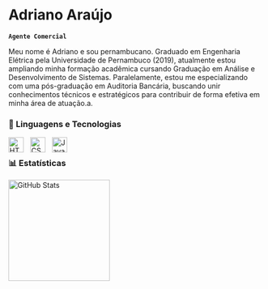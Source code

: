 #  Adriano Araújo

**`Agente Comercial`**

Meu nome é Adriano e sou pernambucano. Graduado em Engenharia Elétrica pela Universidade de Pernambuco (2019), atualmente estou ampliando minha formação acadêmica cursando Graduação em Análise e Desenvolvimento de Sistemas. Paralelamente, estou me especializando com uma pós-graduação em Auditoria Bancária, buscando unir conhecimentos técnicos e estratégicos para contribuir de forma efetiva em minha área de atuação.a.  

### 🤖 Linguagens e Tecnologias

<img 
    align="left" 
    alt="HTML"
    title="HTML" 
    width="30px" 
    style="padding-right: 10px;" 
    src="https://cdn.jsdelivr.net/gh/devicons/devicon@latest/icons/html5/html5-original.svg" 
/>
<img 
    align="left" 
    alt="CSS" 
    title="CSS"
    width="30px" 
    style="padding-right: 10px;" 
    src="https://cdn.jsdelivr.net/gh/devicons/devicon@latest/icons/css3/css3-original.svg" 
/>
<img 
    align="left" 
    alt="JavaScript" 
    title="JavaScript"
    width="30px" 
    style="padding-right: 10px;" 
    src="https://cdn.jsdelivr.net/gh/devicons/devicon@latest/icons/javascript/javascript-original.svg" 
/>
<br/>

### 📊 Estatísticas

<p>
  <img 
    align="left" 
    alt="GitHub Stats" 
    height="200" 
    style="padding-right: 10px;" 
    src="https://github-readme-stats.vercel.app/api?username=adrianosouzacavalcanti&show_icons=true&theme=tokyonight&include_all_commits=true&locale=pt-br" 


</p>

